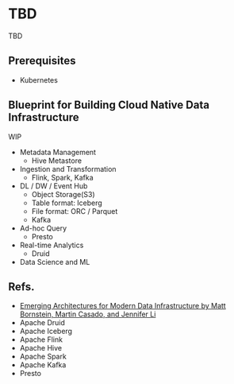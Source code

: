 # TBD
TBD

## Prerequisites

- Kubernetes

## Blueprint for Building Cloud Native Data Infrastructure

WIP

- Metadata Management
  - Hive Metastore
- Ingestion and Transformation
  - Flink, Spark, Kafka
- DL / DW / Event Hub
  - Object Storage(S3)
  - Table format: Iceberg
  - File format: ORC / Parquet
  - Kafka
- Ad-hoc Query
  - Presto
- Real-time Analytics
  - Druid
- Data Science and ML


## Refs.

- [Emerging Architectures for Modern Data Infrastructure by Matt Bornstein, Martin Casado, and Jennifer Li](https://a16z.com/2020/10/15/the-emerging-architectures-for-modern-data-infrastructure/)
- Apache Druid
- Apache Iceberg
- Apache Flink
- Apache Hive
- Apache Spark
- Apache Kafka
- Presto

